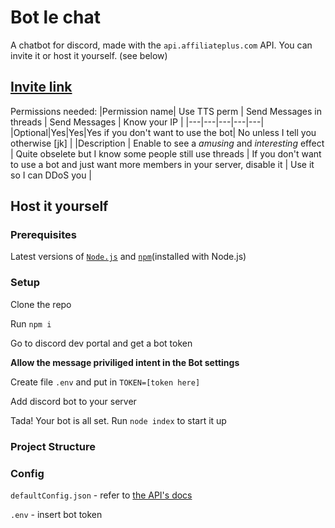 # Bot le chat
A chatbot for discord, made with the `api.affiliateplus.com` API.
You can invite it or host it yourself. (see below)

## [Invite link](https://discord.com/api/oauth2/authorize?client_id=962877894911201321&permissions=274877913088&scope=bot)

Permissions needed:
|Permission name| Use TTS perm | Send Messages in threads | Send Messages | Know your IP |
|---|---|---|---|---|
|Optional|Yes|Yes|Yes if you don't want to use the bot| No unless I tell you otherwise \[jk] |
|Description | Enable to see a *amusing* and *interesting* effect | Quite obselete but I know some people still use threads | If you don't want to use a bot and just want more members in your server, disable it | Use it so I can DDoS you |

## Host it yourself

### Prerequisites

Latest versions of [`Node.js`](https://nodejs.org) and [`npm`](https://npmjs.org)(installed with Node.js)

### Setup

Clone the repo

Run `npm i`

Go to discord dev portal and get a bot token

**Allow the message priviliged intent in the Bot settings**

Create file `.env` and put in `TOKEN=[token here]`

Add discord bot to your server

Tada! Your bot is all set. Run `node index` to start it up

### Project Structure
### Config

`defaultConfig.json` - refer to [the API's docs](https://api.affiliateplus.xyz/api/docs/chatbot)

`.env` - insert bot token